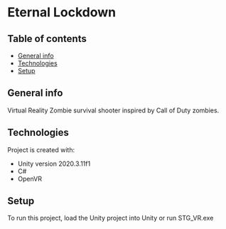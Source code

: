 # Eternal Lockdown

## Table of contents
* [General info](#general-info)
* [Technologies](#technologies)
* [Setup](#setup)

## General info
Virtual Reality Zombie survival shooter inspired by Call of Duty zombies.
	
## Technologies
Project is created with:
* Unity version 2020.3.11f1
* C#
* OpenVR
	
## Setup
To run this project, load the Unity project into Unity or run STG_VR.exe
